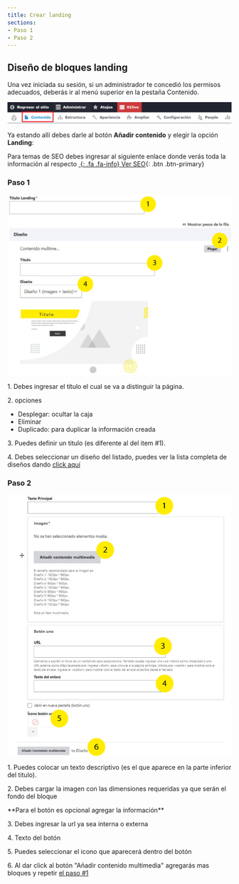 ```yaml
---
title: Crear landing
sections:
- Paso 1
- Paso 2
---
```


## Diseño de bloques landing
Una vez iniciada su sesión, si un administrador te concedió los permisos adecuados, deberás ir al menú superior en la pestaña Contenido.

<a href="assets/images/pagina/img_1.jpg" data-magnify="gallery" class="mask">
    <img class="img-responsive rounded" src="assets/images/pagina/img_1.jpg" alt="Menú" />
</a>

Ya estando allí debes darle al botón **Añadir contenido** y elegir la opción **Landing**: 

Para temas de SEO debes ingresar al siguiente enlace donde verás toda la información al respecto
[*&nbsp;*{: .fa .fa-info} Ver SEO](./configuraciones.html){: .btn .btn-primary}


### Paso 1

<div class="row">
<div class="col-md-7 col-sm-6 col-xs-12">
<a href="assets/images/landing/crear_1.jpg" data-magnify="gallery" class="mask">
    <img class="img-responsive rounded" src="assets/images/landing/crear_1.jpg" alt="Imágen añadir landing 1" />
</a>
</div>
    
<div class="col-md-5 col-sm-6 col-xs-12">
    
<p>1. Debes ingresar el título el cual se va a distinguir la página.</p>
<p>2. opciones</p>
<ul>
  <li>Desplegar: ocultar la caja</li>
  <li>Eliminar</li>
  <li>Duplicado: para duplicar la información creada</li>
</ul>
<p>3. Puedes definir un titulo (es diferente al del item #1).</p>
<p>4. Debes seleccionar un diseño del listado, puedes ver la lista completa de diseños dando <a href="#catálogo-de-componentes" class="scrollto">click aquí</a></p>
</div>
</div>

### Paso 2

<div class="row">
<div class="col-md-7 col-sm-6 col-xs-12">
<a href="assets/images/landing/crear_2.jpg" data-magnify="gallery" class="mask">
    <img class="img-responsive rounded" src="assets/images/landing/crear_2.jpg" alt="Imágen añadir landing 2" />
</a>
</div>
    
<div class="col-md-5 col-sm-6 col-xs-12">
    
<p>1. Puedes colocar un texto descriptivo (es el que aparece en la parte inferior del titulo).</p>
<p>2. Debes cargar la imagen con las dimensiones requeridas ya que serán el fondo del bloque</p>
<p>**Para el botón es opcional agregar la información**</p>
<p>3. Debes ingresar la url ya sea interna o externa </p>
<p>4. Texto del botón</p>
<p>5. Puedes seleccionar el icono que aparecerá dentro del botón</p>
<p>6. Al dar click al botón "Añadir contenido multimedia" agregarás mas bloques y repetir <a href="#paso-1" class="scrollto">el paso #1</a></p>
</div>
</div>

